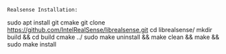	Realsense Installation:
sudo apt install git cmake
git clone https://github.com/IntelRealSense/librealsense.git
cd librealsense/
mkdir build && cd build
cmake ../
sudo make uninstall && make clean && make && sudo make install


